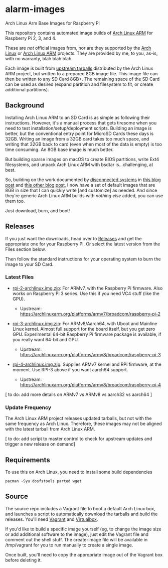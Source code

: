 # alarm-images
Arch Linux Arm Base Images for Raspberry Pi


This repository contains automated image builds of [Arch Linux ARM](https://archlinuxarm.org) for Raspberry Pi 2, 3, and 4.  

These are *not* official images from, nor are they supported by the [Arch Linux](https://www.archlinux.org) or [Arch Linux ARM](https://archlinuxarm.org) projects. They are provided by me, to you, as-is, with no warranty, blah blah blah.

Each image is built from [upstream tarballs](https://archlinuxarm.org/about/downloads) distributed by the Arch Linux ARM project, but written to a prepared 8GB image file. This image file can then be written to any SD Card 8GB+. The remaining space of the SD Card can be used as desired (expand partition and filesystem to fit, or create additional partitions).

## Background

Installing Arch Linux ARM to an SD Card is as simple as following their instructions. However, it's a manual process that gets tiresome when you need to test installation/setup/deployment scripts. Building an image is better, but the conventional entry point for MicroSD Cards these days is 32GB. Writing an image from a 32GB card takes too much space, and writing that 32GB back to card (even when most of the data is empty) is too time consuming. An 8GB base image is much better.

But building sparse images on macOS to create BIOS partitions, write Ext4 filesystems, and unpack Arch Linux ARM with bsdtar is...challenging, at best.

So, building on the work documented by [disconnected.systems](https://disconnected.systems) in [this blog post](https://disconnected.systems/blog/raspberry-pi-archlinuxarm-setup/) and [this other blog post](https://disconnected.systems/blog/custom-rpi-image-with-github-travis//), I now have a set of default images that are 8GB in size that I can quickly write [and customize] as needed. And since they're generic Arch Linux ARM builds with *nothing else* added, you can use them too.

Just download, burn, and boot!

## Releases
If you just want the downloads, head over to [Releases](https://github.com/andrewboring/alarm-images/releases) and get the appropriate one for your Raspberry Pi. Or select the latest version from the Files section below.

Then follow the standard instructions for your operating system to burn the image to your SD Card.


### Latest Files
- [rpi-2-archlinux.img.zip](https://github.com/andrewboring/alarm-images/releases/latest/download/rpi-2-archlinux.img.zip): For ARMv7, with the Raspberry Pi firmware. Also works on Raspberry Pi 3 series. Use this if you need VC4 stuff (like the GPU).
  - Upstream: https://archlinuxarm.org/platforms/armv7/broadcom/raspberry-pi-2

- [rpi-3-archlinux.img.zip](https://github.com/andrewboring/alarm-images/releases/latest/download/rpi-3-archlinux.img.zip): For ARMv8/Aarch64, with Uboot and Mainline Linux kernel. Almost full support for the board itself, but you get zero GPU. Experimental 64-bit Raspberry Pi firmware package is available, if you really want 64-bit and GPU.
  - Upstream: https://archlinuxarm.org/platforms/armv8/broadcom/raspberry-pi-3

- [rpi-4-archlinux.img.zip](https://github.com/andrewboring/alarm-images/releases/latest/download/rpi-3-archlinux.img.zip): Supplies ARMv7 kernel and RPi firmware, at the moment. Use RPI-3 above if you want aarch64 support.
  - Upstream: https://archlinuxarm.org/platforms/armv8/broadcom/raspberry-pi-4

[ to do: add more details on ARMv7 vs ARMv8 vs aarch32 vs aarch64 ]

### Update Frequency
The Arch Linux ARM project releases updated tarballs, but not with the same frequency as Arch Linux. Therefore, these images may not be aligned with the latest tarball from Arch Linux ARM.

[ to do: add script to master control to check for upstream updates and trigger a new release on demand]


## Requirements

To use this on Arch Linux, you need to install some build dependencies

```
pacman -Syu dosfstools parted wget
```

## Source
The source repo includes a Vagrant file to boot a default Arch Linux box, and launches a script to automatically download the tarballs and build the releases. You'll need [Vagrant](https://www.vagrantup.com) and [Virtualbox](https://virtualbox.org).

If you'd like to build a specific image yourself (eg, to change the image size or add additional software to the image), just edit the Vagrant file and comment out the shell stuff. The create-image file will be available in /tmp/vagrant for you to run manually to create a single image.

Once built, you'll need to copy the appropriate image out of the Vagrant box before deleting it.
